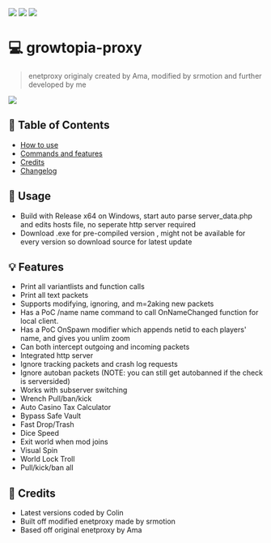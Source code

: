 <img src="https://img.shields.io/github/issues/colinantonell/growtopia-proxy"></img>
<img src="	https://img.shields.io/github/forks/colinantonell/growtopia-proxy"></img>
<img src="https://img.shields.io/github/stars/colinantonell/growtopia-proxy"></img>


# 💻 growtopia-proxy
> enetproxy originaly created by Ama, modified by srmotion and further developed by me
 
<img src="https://img.shields.io/static/v1?label=Version&message=2.4&color=orange"></img>
## 🚩 Table of Contents
- [How to use](#-usage)
- [Commands and features](#-features)
- [Credits](#-credits)
- [Changelog](#-changelog)


## 🔨 Usage
* Build with Release x64 on Windows, start auto parse server_data.php and edits hosts file, no seperate http server required
* Download .exe for pre-compiled version , might not be available for every version so download source for latest update


## 💡 Features
* Print all variantlists and function calls
* Print all text packets
* Supports modifying, ignoring, and m=2aking new packets
* Has a PoC /name name command to call OnNameChanged function for local client.
* Has a PoC OnSpawn modifier which appends netid to each players' name, and gives you unlim zoom
* Can both intercept outgoing and incoming packets
* Integrated http server
* Ignore tracking packets and crash log requests
* Ignore autoban packets (NOTE: you can still get autobanned if the check is serversided)
* Works with subserver switching
* Wrench Pull/ban/kick
* Auto Casino Tax Calculator
* Bypass Safe Vault
* Fast Drop/Trash
* Dice Speed
* Exit world when mod joins
* Visual Spin
* World Lock Troll
* Pull/kick/ban all

## 

## 📑 Credits
* Latest versions coded by Colin 
* Built off modified enetproxy made by srmotion
* Based off original enetproxy by Ama 
